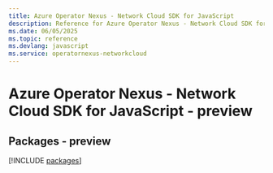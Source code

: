 ```yaml
---
title: Azure Operator Nexus - Network Cloud SDK for JavaScript
description: Reference for Azure Operator Nexus - Network Cloud SDK for JavaScript
ms.date: 06/05/2025
ms.topic: reference
ms.devlang: javascript
ms.service: operatornexus-networkcloud
---
```

# Azure Operator Nexus - Network Cloud SDK for JavaScript - preview
## Packages - preview
[!INCLUDE [packages](operator-nexus---network-cloud-index.md)]